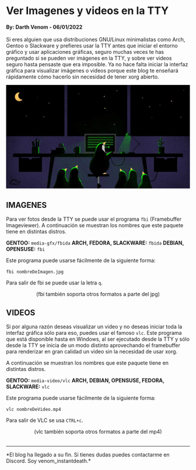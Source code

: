 # Ver Imagenes y videos en la TTY
<b>By: Darth Venom - 06/01/2022</b>
<br>
<br>
Si eres alguien que usa distribuciones GNU/Linux minimalistas como Arch, Gentoo o Slackware y prefieres usar la TTY antes que iniciar el entorno gráfico y usar aplicaciones gráficas, seguro muchas veces te has preguntado si se pueden ver imágenes en la TTY, y sobre ver videos seguro hasta pensaste que era imposible. Ya no hace falta iniciar la interfaz gráfica para visualizar imágenes o videos porque este blog te enseñará rápidamente cómo hacerlo sin necesidad de tener xorg abierto.

![img](media/c81.jpg)

## IMAGENES

Para ver fotos desde la TTY se puede usar el programa `fbi` (Framebuffer Imageviewer). A continuación se muestran los nombres que este paquete tiene en distintas distros.

**GENTOO:** `media-gfx/fbida`
**ARCH, FEDORA, SLACKWARE:** `fbida`
**DEBIAN, OPENSUSE:** `fbi`

Este programa puede usarse fácilmente de la siguiente forma:
```
fbi nombreDeImagen.jpg
```
Para salir de fbi se puede usar la letra `q`.

<center>(fbi también soporta otros formatos a parte del jpg)</center>

## VIDEOS

Si por alguna razón deseas visualizar un video y no deseas iniciar toda la interfaz gráfica sólo para eso, puedes usar el famoso `vlc`. Este programa que está disponible hasta en Windows, al ser ejecutado desde la TTY y sólo desde la TTY se inicia de un modo distinto aprovechando el framebuffer para renderizar en gran calidad un video sin la necesidad de usar xorg.

A continuación se muestran los nombres que este paquete tiene en distintas distros.

**GENTOO:** `media-video/vlc`
**ARCH, DEBIAN, OPENSUSE, FEDORA, SLACKWARE:** `vlc`

Este programa puede usarse fácilmente de la siguiente forma:
```
vlc nombreDeVideo.mp4
```
Para salir de VLC se usa `CTRL+c`.

<center>(vlc también soporta otros formatos a parte del mp4)</center>
<br>
<hr>
*El blog ha llegado a su fin. Si tienes dudas puedes contactarme en Discord. Soy venom_instantdeath.*
